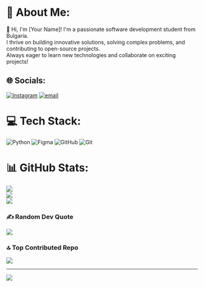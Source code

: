 # 💫 About Me:
👋 Hi, I'm [Your Name]! I'm a passionate software development student from Bulgaria.  
I thrive on building innovative solutions, solving complex problems, and contributing to open-source projects.  
Always eager to learn new technologies and collaborate on exciting projects!  



## 🌐 Socials:
[![Instagram](https://img.shields.io/badge/Instagram-%23E4405F.svg?logo=Instagram&logoColor=white)](https://instagram.com/plamen_nikolovv) [![email](https://img.shields.io/badge/Email-D14836?logo=gmail&logoColor=white)](mailto:nikolovp45@gmail.com) 

# 💻 Tech Stack:
![Python](https://img.shields.io/badge/python-3670A0?style=for-the-badge&logo=python&logoColor=ffdd54) ![Figma](https://img.shields.io/badge/figma-%23F24E1E.svg?style=for-the-badge&logo=figma&logoColor=white) ![GitHub](https://img.shields.io/badge/github-%23121011.svg?style=for-the-badge&logo=github&logoColor=white) ![Git](https://img.shields.io/badge/git-%23F05033.svg?style=for-the-badge&logo=git&logoColor=white)
# 📊 GitHub Stats:
![](https://github-readme-stats.vercel.app/api?username=PlamenN1919&theme=merko&hide_border=false&include_all_commits=true&count_private=true)<br/>
![](https://github-readme-streak-stats.herokuapp.com/?user=PlamenN1919&theme=merko&hide_border=false)<br/>
![](https://github-readme-stats.vercel.app/api/top-langs/?username=PlamenN1919&theme=merko&hide_border=false&include_all_commits=true&count_private=true&layout=compact)

### ✍️ Random Dev Quote
![](https://quotes-github-readme.vercel.app/api?type=horizontal&theme=merko)

### 🔝 Top Contributed Repo
![](https://github-contributor-stats.vercel.app/api?username=PlamenN1919&limit=5&theme=merko&combine_all_yearly_contributions=true)

---
[![](https://visitcount.itsvg.in/api?id=PlamenN1919&icon=0&color=0)](https://visitcount.itsvg.in)

<!-- Proudly created with GPRM ( https://gprm.itsvg.in ) -->
